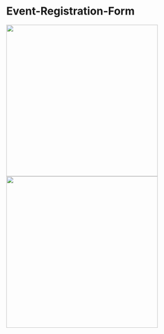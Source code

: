 # Event-Registration-Form
<img src="https://res.cloudinary.com/drdjty87p/image/upload/v1684557516/Calculator_-_Google_Chrome_20-05-2023_10_06_19_bzodbc.png" width="400"/>
<img src="https://res.cloudinary.com/drdjty87p/image/upload/v1684557516/Calculator_-_Google_Chrome_20-05-2023_10_06_25_agyj75.png" width="400"/>
